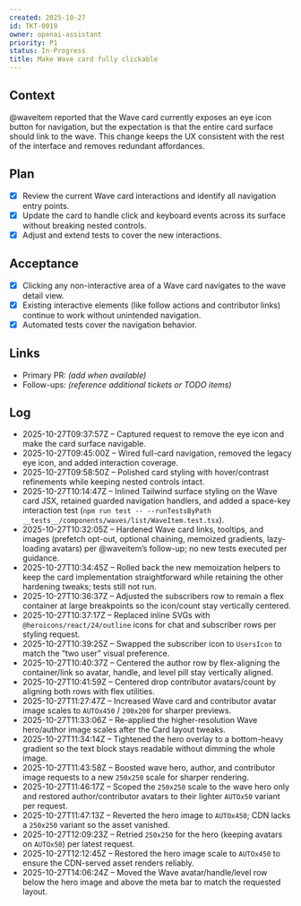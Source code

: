 ```yaml
---
created: 2025-10-27
id: TKT-0019
owner: openai-assistant
priority: P1
status: In-Progress
title: Make Wave card fully clickable
---
```


## Context

@waveitem reported that the Wave card currently exposes an eye icon button for navigation, but the expectation is that the entire card surface should link to the wave. This change keeps the UX consistent with the rest of the interface and removes redundant affordances.

## Plan

- [x] Review the current Wave card interactions and identify all navigation entry points.
- [x] Update the card to handle click and keyboard events across its surface without breaking nested controls.
- [x] Adjust and extend tests to cover the new interactions.

## Acceptance

- [x] Clicking any non-interactive area of a Wave card navigates to the wave detail view.
- [x] Existing interactive elements (like follow actions and contributor links) continue to work without unintended navigation.
- [x] Automated tests cover the navigation behavior.

## Links

- Primary PR: _(add when available)_
- Follow-ups: _(reference additional tickets or TODO items)_

## Log

- 2025-10-27T09:37:57Z – Captured request to remove the eye icon and make the card surface navigable.
- 2025-10-27T09:45:00Z – Wired full-card navigation, removed the legacy eye icon, and added interaction coverage.
- 2025-10-27T09:58:50Z – Polished card styling with hover/contrast refinements while keeping nested controls intact.
- 2025-10-27T10:14:47Z – Inlined Tailwind surface styling on the Wave card JSX, retained guarded navigation handlers, and added a space-key interaction test (`npm run test -- --runTestsByPath __tests__/components/waves/list/WaveItem.test.tsx`).
- 2025-10-27T10:32:05Z – Hardened Wave card links, tooltips, and images (prefetch opt-out, optional chaining, memoized gradients, lazy-loading avatars) per @waveitem’s follow-up; no new tests executed per guidance.
- 2025-10-27T10:34:45Z – Rolled back the new memoization helpers to keep the card implementation straightforward while retaining the other hardening tweaks; tests still not run.
- 2025-10-27T10:36:37Z – Adjusted the subscribers row to remain a flex container at large breakpoints so the icon/count stay vertically centered.
- 2025-10-27T10:37:17Z – Replaced inline SVGs with `@heroicons/react/24/outline` icons for chat and subscriber rows per styling request.
- 2025-10-27T10:39:25Z – Swapped the subscriber icon to `UsersIcon` to match the “two user” visual preference.
- 2025-10-27T10:40:37Z – Centered the author row by flex-aligning the container/link so avatar, handle, and level pill stay vertically aligned.
- 2025-10-27T10:41:59Z – Centered drop contributor avatars/count by aligning both rows with flex utilities.
- 2025-10-27T11:27:47Z – Increased Wave card and contributor avatar image scales to `AUTOx450` / `200x200` for sharper previews.
- 2025-10-27T11:33:06Z – Re-applied the higher-resolution Wave hero/author image scales after the Card layout tweaks.
- 2025-10-27T11:34:14Z – Tightened the hero overlay to a bottom-heavy gradient so the text block stays readable without dimming the whole image.
- 2025-10-27T11:43:58Z – Boosted wave hero, author, and contributor image requests to a new `250x250` scale for sharper rendering.
- 2025-10-27T11:46:17Z – Scoped the `250x250` scale to the wave hero only and restored author/contributor avatars to their lighter `AUTOx50` variant per request.
- 2025-10-27T11:47:13Z – Reverted the hero image to `AUTOx450`; CDN lacks a `250x250` variant so the asset vanished.
- 2025-10-27T12:09:23Z – Retried `250x250` for the hero (keeping avatars on `AUTOx50`) per latest request.
- 2025-10-27T12:12:45Z – Restored the hero image scale to `AUTOx450` to ensure the CDN-served asset renders reliably.
- 2025-10-27T14:06:24Z – Moved the Wave avatar/handle/level row below the hero image and above the meta bar to match the requested layout.
